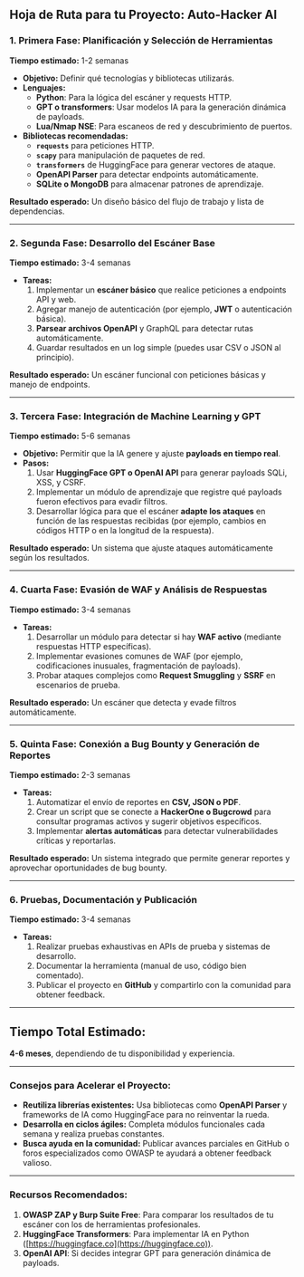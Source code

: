 ## **Hoja de Ruta para tu Proyecto: Auto-Hacker AI**

### **1. Primera Fase: Planificación y Selección de Herramientas**

**Tiempo estimado:** 1-2 semanas

- **Objetivo:** Definir qué tecnologías y bibliotecas utilizarás.
- **Lenguajes:**
    - **Python**: Para la lógica del escáner y requests HTTP.
    - **GPT o transformers**: Usar modelos IA para la generación dinámica de payloads.
    - **Lua/Nmap NSE**: Para escaneos de red y descubrimiento de puertos.
- **Bibliotecas recomendadas:**
    - **`requests`** para peticiones HTTP.
    - **`scapy`** para manipulación de paquetes de red.
    - **`transformers`** de HuggingFace para generar vectores de ataque.
    - **OpenAPI Parser** para detectar endpoints automáticamente.
    - **SQLite o MongoDB** para almacenar patrones de aprendizaje.

**Resultado esperado:** Un diseño básico del flujo de trabajo y lista de dependencias.

---

### **2. Segunda Fase: Desarrollo del Escáner Base**

**Tiempo estimado:** 3-4 semanas

- **Tareas:**
    1. Implementar un **escáner básico** que realice peticiones a endpoints API y web.
    2. Agregar manejo de autenticación (por ejemplo, **JWT** o autenticación básica).
    3. **Parsear archivos OpenAPI** y GraphQL para detectar rutas automáticamente.
    4. Guardar resultados en un log simple (puedes usar CSV o JSON al principio).

**Resultado esperado:** Un escáner funcional con peticiones básicas y manejo de endpoints.

---

### **3. Tercera Fase: Integración de Machine Learning y GPT**

**Tiempo estimado:** 5-6 semanas

- **Objetivo:** Permitir que la IA genere y ajuste **payloads en tiempo real**.
- **Pasos:**
    1. Usar **HuggingFace GPT o OpenAI API** para generar payloads SQLi, XSS, y CSRF.
    2. Implementar un módulo de aprendizaje que registre qué payloads fueron efectivos para evadir filtros.
    3. Desarrollar lógica para que el escáner **adapte los ataques** en función de las respuestas recibidas (por ejemplo, cambios en códigos HTTP o en la longitud de la respuesta).

**Resultado esperado:** Un sistema que ajuste ataques automáticamente según los resultados.

---

### **4. Cuarta Fase: Evasión de WAF y Análisis de Respuestas**

**Tiempo estimado:** 3-4 semanas

- **Tareas:**
    1. Desarrollar un módulo para detectar si hay **WAF activo** (mediante respuestas HTTP específicas).
    2. Implementar evasiones comunes de WAF (por ejemplo, codificaciones inusuales, fragmentación de payloads).
    3. Probar ataques complejos como **Request Smuggling** y **SSRF** en escenarios de prueba.

**Resultado esperado:** Un escáner que detecta y evade filtros automáticamente.

---

### **5. Quinta Fase: Conexión a Bug Bounty y Generación de Reportes**

**Tiempo estimado:** 2-3 semanas

- **Tareas:**
    1. Automatizar el envío de reportes en **CSV, JSON o PDF**.
    2. Crear un script que se conecte a **HackerOne o Bugcrowd** para consultar programas activos y sugerir objetivos específicos.
    3. Implementar **alertas automáticas** para detectar vulnerabilidades críticas y reportarlas.

**Resultado esperado:** Un sistema integrado que permite generar reportes y aprovechar oportunidades de bug bounty.

---

### **6. Pruebas, Documentación y Publicación**

**Tiempo estimado:** 3-4 semanas

- **Tareas:**
    1. Realizar pruebas exhaustivas en APIs de prueba y sistemas de desarrollo.
    2. Documentar la herramienta (manual de uso, código bien comentado).
    3. Publicar el proyecto en **GitHub** y compartirlo con la comunidad para obtener feedback.

---

## **Tiempo Total Estimado:**

**4-6 meses**, dependiendo de tu disponibilidad y experiencia.

---

### **Consejos para Acelerar el Proyecto:**

- **Reutiliza librerías existentes:** Usa bibliotecas como **OpenAPI Parser** y frameworks de IA como HuggingFace para no reinventar la rueda.
- **Desarrolla en ciclos ágiles:** Completa módulos funcionales cada semana y realiza pruebas constantes.
- **Busca ayuda en la comunidad:** Publicar avances parciales en GitHub o foros especializados como OWASP te ayudará a obtener feedback valioso.

---

### **Recursos Recomendados:**

1. **OWASP ZAP y Burp Suite Free**: Para comparar los resultados de tu escáner con los de herramientas profesionales.
2. **HuggingFace Transformers**: Para implementar IA en Python ([https://huggingface.co](https://huggingface.co)).
3. **OpenAI API**: Si decides integrar GPT para generación dinámica de payloads.
